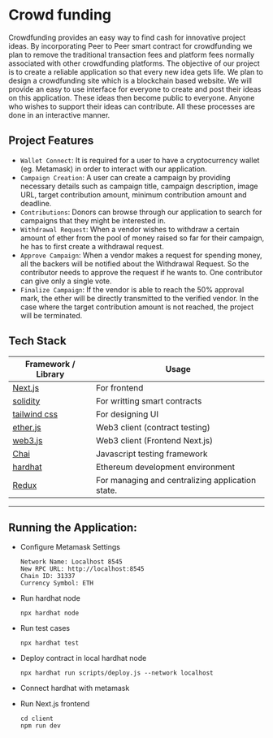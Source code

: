 # Crowd funding

Crowdfunding provides an easy way to find cash for innovative project ideas. By incorporating Peer to Peer smart contract for crowdfunding we plan to remove the traditional transaction fees and platform fees normally associated with other crowdfunding platforms. The objective of our project is to create a reliable application so that every new idea gets life. We plan to design a crowdfunding site which is a blockchain based website. We will provide an easy to use interface for everyone to create and post their ideas on this application. These ideas then become public to everyone. Anyone who wishes to support their ideas can contribute. All these processes are done in an interactive manner.


## Project Features 

* `Wallet Connect`: It is required for a user to have a cryptocurrency wallet (eg. Metamask) in order to interact with our application. 
* `Campaign Creation`: A user can create a campaign by providing necessary details such as campaign title, campaign description, image URL, target contribution amount, minimum contribution amount and deadline.
* `Contributions`: Donors can browse through our application to search for campaigns that they might be interested in. 
* `Withdrawal Request`: When a vendor wishes to withdraw a certain amount of ether from the pool of money raised so far for their campaign, he has to first create a withdrawal request.
* `Approve Campaign`: When a vendor makes a request for spending money, all the backers will be notified about the Withdrawal Request. So the contributor needs to approve the request if he wants to. One contributor can give only a single vote.
* `Finalize Campaign`: If the vendor is able to reach the 50% approval mark, the ether will be directly transmitted to the verified vendor. In the case where the target contribution amount is not reached, the project will be terminated.


## Tech Stack

| Framework / Library                                                 | Usage                                                                 |
| ------------------------------------------------------------------- | --------------------------------------------------------------------- |
| [Next.js](https://nextjs.org/docs/getting-started)                  | For frontend                                                          |
| [solidity](https://docs.soliditylang.org/en/v0.8.13/)               | For writting smart contracts                                          |
| [tailwind css](https://tailwindcss.com/docs/installation)           | For designing UI                                                      |       
| [ether.js](https://docs.ethers.io/v5/)                              | Web3 client (contract testing)                                        |
| [web3.js](https://www.npmjs.com/package/web3)                       | Web3 client (Frontend Next.js)                                        |
| [Chai](https://www.npmjs.com/package/chai)                          | Javascript testing framework                                          | 
| [hardhat](https://www.npmjs.com/package/hardhat)                    | Ethereum development environment                                      | 
| [Redux](https://www.npmjs.com/package/hardhat)                      | For managing and centralizing application state.                      |   


----------------


## Running the Application:

- Configure Metamask Settings
    ```
    Network Name: Localhost 8545
    New RPC URL: http://localhost:8545
    Chain ID: 31337
    Currency Symbol: ETH
    ```

- Run hardhat node
    ```
    npx hardhat node
    ```
- Run test cases
    ```
    npx hardhat test
    ```
- Deploy contract in local hardhat node
    ```
    npx hardhat run scripts/deploy.js --network localhost
    ```
- Connect hardhat with metamask
- Run Next.js frontend
    ```
    cd client
    npm run dev
    ```
```
